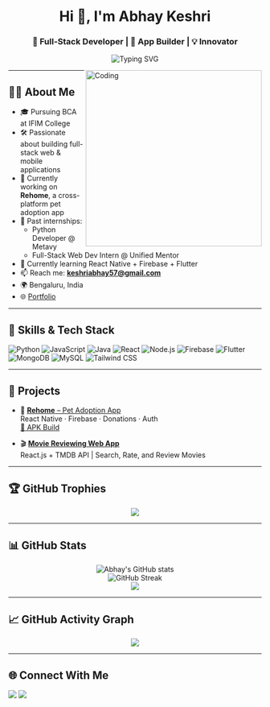 <h1 align="center">Hi 👋, I'm Abhay Keshri</h1>
<h3 align="center">🚀 Full-Stack Developer | 📱 App Builder | 💡 Innovator</h3>

<p align="center">
  <img src="https://readme-typing-svg.herokuapp.com?font=Fira+Code&size=22&pause=1000&center=true&vCenter=true&multiline=true&width=600&height=100&lines=Driven+BCA+Grad+building+smart+solutions.;Passionate+about+React+%7C+Node+%7C+Firebase.;Let's+code+something+great+together!+" alt="Typing SVG" />
</p>

<img align="right" alt="Coding" width="350" src="https://media.giphy.com/media/qgQUggAC3Pfv687qPC/giphy.gif" />

---

## 👨‍💻 About Me

- 🎓 Pursuing BCA at IFIM College  
- 🛠️ Passionate about building full-stack web & mobile applications  
- 🔭 Currently working on **Rehome**, a cross-platform pet adoption app  
- 💼 Past internships:
  - Python Developer @ Metavy
  - Full-Stack Web Dev Intern @ Unified Mentor
- 🌱 Currently learning React Native + Firebase + Flutter  
- 📫 Reach me: **keshriabhay57@gmail.com**  
- 🌍 Bengaluru, India  
- 🌐 [Portfolio](https://abhay-potfolio.pages.dev)

---

## 🧠 Skills & Tech Stack

![Python](https://img.shields.io/badge/-Python-05122A?style=flat&logo=python)
![JavaScript](https://img.shields.io/badge/-JavaScript-05122A?style=flat&logo=javascript)
![Java](https://img.shields.io/badge/-Java-05122A?style=flat&logo=java)
![React](https://img.shields.io/badge/-React-05122A?style=flat&logo=react)
![Node.js](https://img.shields.io/badge/-Node.js-05122A?style=flat&logo=node.js)
![Firebase](https://img.shields.io/badge/-Firebase-05122A?style=flat&logo=firebase)
![Flutter](https://img.shields.io/badge/-Flutter-05122A?style=flat&logo=flutter)
![MongoDB](https://img.shields.io/badge/-MongoDB-05122A?style=flat&logo=mongodb)
![MySQL](https://img.shields.io/badge/-MySQL-05122A?style=flat&logo=mysql)
![Tailwind CSS](https://img.shields.io/badge/-TailwindCSS-05122A?style=flat&logo=tailwind-css)

---

## 🚀 Projects

- 🔗 [**Rehome** – Pet Adoption App](https://rehome.pages.dev)  
  React Native · Firebase · Donations · Auth  
  [🔗 APK Build](https://expo.dev/accounts/abhaykeshri/projects/rehome/builds/e2ac6aa9-0075-46d0-b223-9ded06003237)

- 🎬 [**Movie Reviewing Web App**](https://test-9si.pages.dev)  
  React.js + TMDB API | Search, Rate, and Review Movies

---

## 🏆 GitHub Trophies

<p align="center">
  <img src="https://github-profile-trophy.vercel.app/?username=abhaykeshri&theme=radical&row=1&column=6" />
</p>

---

## 📊 GitHub Stats

<p align="center">
  <img src="https://github-readme-stats.vercel.app/api?username=abhaykeshri&show_icons=true&theme=radical" alt="Abhay's GitHub stats" />
  <br/>
  <img src="https://github-readme-streak-stats.herokuapp.com/?user=abhaykeshri&theme=radical" alt="GitHub Streak" />
  <br/>
  <img src="https://github-readme-stats.vercel.app/api/top-langs/?username=abhaykeshri&layout=compact&theme=radical" />
</p>

---

## 📈 GitHub Activity Graph

<p align="center">
  <img src="https://github-readme-activity-graph.cyclic.app/graph?username=abhaykeshri&theme=radical" />
</p>

---

## 🌐 Connect With Me

<p align="left">
  <a href="mailto:keshriabhay57@gmail.com"><img src="https://img.shields.io/badge/Gmail-D14836?style=for-the-badge&logo=gmail&logoColor=white" /></a>
  <a href="https://abhay-potfolio.pages.dev"><img src="https://img.shields.io/badge/Portfolio-000?style=for-the-badge&logo=vercel&logoColor=white" /></a>
</p>
